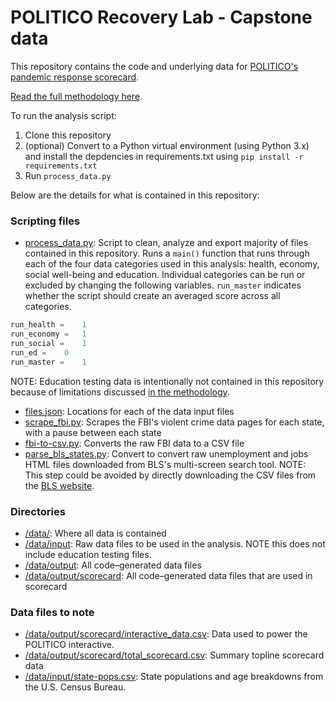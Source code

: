# POLITICO Recovery Lab - Capstone data

This repository contains the code and underlying data for [POLITICO's pandemic response scorecard](www.politico.com/interactives/2021/recovery-lab-states-pandemic-covid-ranking/).

[Read the full methodology here](https://www.politico.com/news/2021/12/10/main-recoverylab-capstone-data-methodology-524101). 

To run the analysis script:

1. Clone this repository
1. (optional) Convert to a Python virtual environment (using Python 3.x) and install the depdencies in requirements.txt using `pip install -r requirements.txt`
1. Run `process_data.py`

Below are the details for what is contained in this repository:

### Scripting files

* [process_data.py](process_data.py): Script to clean, analyze and export majority of files contained in this repository. Runs a `main()` function that runs through each of the four data categories used in this analysis: health, economy, social well-being and education. Individual categories can be run or excluded by changing the following variables. `run_master` indicates whether the script should create an averaged score across all categories.
```python
run_health = 	1
run_economy = 	1
run_social = 	1
run_ed = 	0
run_master = 	1

```
NOTE: Education testing data is intentionally not contained in this repository because of limitations discussed [in the methodology](https://www.politico.com/news/2021/12/10/main-recoverylab-capstone-data-methodology-524101).
* [files.json](files.json): Locations for each of the data input files
* [scrape_fbi.py](scrape_fbi.py): Scrapes the FBI's violent crime data pages for each state, with a pause between each state
* [fbi-to-csv.py](fbi-to-csv.py): Converts the raw FBI data to a CSV file
* [parse_bls_states.py](parse_bls_states.py): Convert to convert raw unemployment and jobs HTML files downloaded from BLS's multi-screen search tool. NOTE: This step could be avoided by directly downloading the CSV files from the [BLS website](https://www.bls.gov/). 

### Directories

* [/data/](/data/): Where all data is contained
* [/data/input](/data/input): Raw data files to be used in the analysis. NOTE this does not include education testing files.
* [/data/output](/data/output): All code–generated data files
* [/data/output/scorecard](/data/output/scorecard): All code–generated data files that are used in scorecard

### Data files to note

* [/data/output/scorecard/interactive_data.csv](/data/output/scorecard/interactive_data.csv): Data used to power the POLITICO interactive. 
* [/data/output/scorecard/total_scorecard.csv](/data/output/scorecard/total_scorecard.csv): Summary topline scorecard data
* [/data/input/state-pops.csv](/data/input/state-pops.csv): State populations and age breakdowns from the U.S. Census Bureau.

